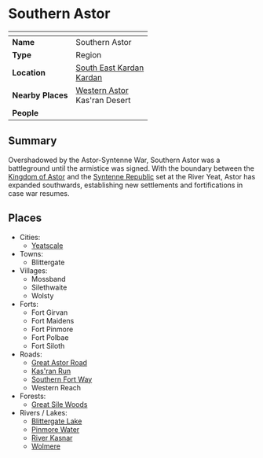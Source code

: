 # Southern Astor

| []() | |
| --- | --- |
| **Name** | Southern Astor |
| **Type** | Region |
| **Location** | [South East Kardan](south-east-kardan.md)<br>[Kardan](../continents/kardan.md) |
| **Nearby Places** | [Western Astor](western-astor.md)<br>Kas'ran Desert |
| **People** | |

## Summary

Overshadowed by the Astor-Syntenne War, Southern Astor was a battleground until the armistice was signed. With the boundary between the [Kingdom of Astor](../../civilisations/kingdom-of-astor/kingdom-of-astor.md) and the [Syntenne Republic](../../civilisations/syntenne-republic/syntenne-republic.md) set at the River Yeat, Astor has expanded southwards, establishing new settlements and fortifications in case war resumes.

## Places

- Cities:
  - [Yeatscale](../cities/yeatscale.md)
- Towns:
  - Blittergate
- Villages:
  - Mossband
  - Silethwaite
  - Wolsty
- Forts:
  - Fort Girvan
  - Fort Maidens
  - Fort Pinmore
  - Fort Polbae
  - Fort Siloth
- Roads:
  - [Great Astor Road](../roads/great-astor-road.md)
  - [Kas'ran Run](../roads/kasran-run.md)
  - [Southern Fort Way](../roads/southern-fort-way.md)
  - Western Reach
- Forests:
  - [Great Sile Woods](../forests/great-sile-woods.md)
- Rivers / Lakes:
  - [Blittergate Lake](../rivers-lakes/blittergate-lake.md)
  - [Pinmore Water](../rivers-lakes/pinmore-water.md)
  - [River Kasnar](../rivers-lakes/river-kasnar.md)
  - [Wolmere](../rivers-lakes/wolmere.md)
